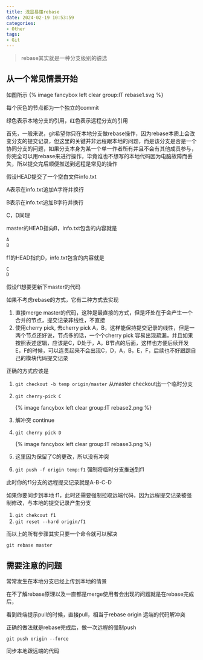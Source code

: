 ```yaml
---
title: 浅显易懂rebase
date: 2024-02-19 10:53:59
categories:
- Other
tags:
- Git
---
```


> rebase其实就是一种分支级别的遴选
> 
<!-- more -->
## 从一个常见情景开始

如图所示
{% image fancybox left clear group:IT rebase1.svg %}

每个灰色的节点都为一个独立的commit

绿色表示本地分支的引用，红色表示远程分支的引用

首先，一般来说，git希望你只在本地分支做rebase操作，因为rebase本质上会改变分支的提交记录，但这里的关键并非远程跟本地的问题，而是该分支是否是一个协同分支的问题，如果分支本身为某一个单一作者所有并且不会有其他成员参与，你完全可以用rebase来进行操作，毕竟谁也不想写的本地代码因为电脑故障而丢失，所以提交完后顺便推送到远程是常见的操作

假设HEAD提交了一个空白文件info.txt

A表示在info.txt追加A字符并换行

B表示在info.txt追加B字符并换行

C，D同理

master的HEAD指向B，info.txt包含的内容就是

```bash
A
B
```

f1的HEAD指向D，info.txt包含的内容就是

```bash
C
D
```

假设f1想要更新下master的代码

如果不考虑rebase的方式，它有二种方式去实现

1. 直接merge master的代码，这种是最直接的方式，但是坏处在于会产生一个合并的节点，提交记录非线性，不直接
2. 使用cherry pick, 去cherry pick A，B，这样能保持提交记录的线性，但是一两个节点还好说，节点多的话，一个个cherry pick 容易出现疏漏，并且如果按照表述逻辑，应该是C，D处于，A，B节点的后面，这样也方便后续开发E，F的时候，可以连贯起来不会出现C，D，A，B，E，F，后续也不好跟踪自己的模块代码提交记录

正确的方式应该是

1. `git checkout -b temp origin/master` 从master checkout出一个临时分支
2. `git cherry-pick C`
    
    {% image fancybox left clear group:IT rebase2.png %}
    
3. 解冲突 continue
4. `git cherry pick D`
    
    {% image fancybox left clear group:IT rebase3.png %}
    
5. 这里因为保留了C的更改，所以没有冲突
6. `git push -f origin temp:f1` 强制将临时分支推送到f1

此时你的f1分支的远程提交记录就是A-B-C-D

如果你要同步到本地 f1，此时还需要强制拉取远端代码，因为远程提交记录被强制修改，与本地的提交记录产生分支

1. `git chekcout f1`
2. `git reset --hard origin/f1`

而以上的所有步骤其实只要一个命令就可以解决

`git rebase master`

## 需要注意的问题

常常发生在本地分支已经上传到本地的情景

在不了解rebase原理以及一直都是merge使用者会出现的问题就是在rebase完成后，

看到终端提示pull的时候，直接pull，相当于rebase origin 远端的代码解冲突

正确的做法就是rebase完成后，做一次远程的强制push

`git push origin --force`

同步本地跟远端的代码
